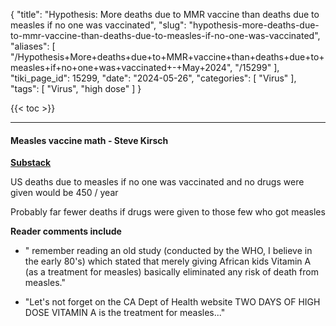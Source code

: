 {
    "title": "Hypothesis: More deaths due to MMR vaccine than deaths due to measles if no one was vaccinated",
    "slug": "hypothesis-more-deaths-due-to-mmr-vaccine-than-deaths-due-to-measles-if-no-one-was-vaccinated",
    "aliases": [
        "/Hypothesis+More+deaths+due+to+MMR+vaccine+than+deaths+due+to+measles+if+no+one+was+vaccinated+-+May+2024",
        "/15299"
    ],
    "tiki_page_id": 15299,
    "date": "2024-05-26",
    "categories": [
        "Virus"
    ],
    "tags": [
        "Virus",
        "high dose"
    ]
}


{{< toc >}}

---

#### Measles vaccine math - Steve Kirsch

 **[Substack](https://kirschsubstack.com/p/measles-vaccine-math?utm_source=post-email-title&publication_id=548354&post_id=144969918&utm_campaign=email-post-title&isFreemail=false&r=ofo3r&triedRedirect=true&utm_medium=email)** 

US deaths due to measles if no one was vaccinated and no drugs were given would be 450 / year 

Probably far fewer deaths if drugs were given to those few who got measles

 **Reader comments include** 

* " remember reading an old study (conducted by the WHO, I believe in the early 80's) which stated that merely giving African kids Vitamin A (as a treatment for measles) basically eliminated any risk of death from measles."

* "Let's not forget on the CA Dept of Health website TWO DAYS OF HIGH DOSE VITAMIN A is the treatment for measles..."